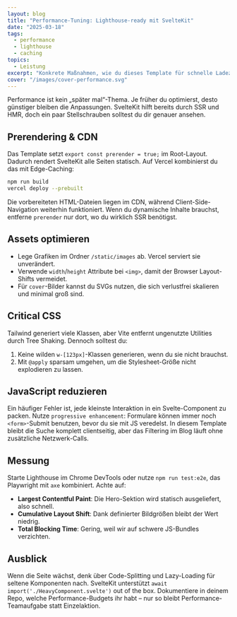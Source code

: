 ```yaml
---
layout: blog
title: "Performance-Tuning: Lighthouse-ready mit SvelteKit"
date: "2025-03-18"
tags:
  - performance
  - lighthouse
  - caching
topics:
  - Leistung
excerpt: "Konkrete Maßnahmen, wie du dieses Template für schnelle Ladezeiten optimierst – inklusive Tipps zu Prerendering, Caching und Critical CSS."
cover: "/images/cover-performance.svg"
---
```


Performance ist kein „später mal“-Thema. Je früher du optimierst, desto günstiger bleiben die Anpassungen. SvelteKit hilft bereits durch SSR und HMR, doch ein paar Stellschrauben solltest du dir genauer ansehen.

## Prerendering & CDN

Das Template setzt `export const prerender = true;` im Root-Layout. Dadurch rendert SvelteKit alle Seiten statisch. Auf Vercel kombinierst du das mit Edge-Caching:

```bash
npm run build
vercel deploy --prebuilt
```

Die vorbereiteten HTML-Dateien liegen im CDN, während Client-Side-Navigation weiterhin funktioniert. Wenn du dynamische Inhalte brauchst, entferne `prerender` nur dort, wo du wirklich SSR benötigst.

## Assets optimieren

- Lege Grafiken im Ordner `/static/images` ab. Vercel serviert sie unverändert.
- Verwende `width`/`height` Attribute bei `<img>`, damit der Browser Layout-Shifts vermeidet.
- Für `cover`-Bilder kannst du SVGs nutzen, die sich verlustfrei skalieren und minimal groß sind.

## Critical CSS

Tailwind generiert viele Klassen, aber Vite entfernt ungenutzte Utilities durch Tree Shaking. Dennoch solltest du:

1. Keine wilden `w-[123px]`-Klassen generieren, wenn du sie nicht brauchst.
2. Mit `@apply` sparsam umgehen, um die Stylesheet-Größe nicht explodieren zu lassen.

## JavaScript reduzieren

Ein häufiger Fehler ist, jede kleinste Interaktion in ein Svelte-Component zu packen. Nutze `progressive enhancement`: Formulare können immer noch `<form>`-Submit benutzen, bevor du sie mit JS veredelst. In diesem Template bleibt die Suche komplett clientseitig, aber das Filtering im Blog läuft ohne zusätzliche Netzwerk-Calls.

## Messung

Starte Lighthouse im Chrome DevTools oder nutze `npm run test:e2e`, das Playwright mit `axe` kombiniert. Achte auf:

- **Largest Contentful Paint**: Die Hero-Sektion wird statisch ausgeliefert, also schnell.
- **Cumulative Layout Shift**: Dank definierter Bildgrößen bleibt der Wert niedrig.
- **Total Blocking Time**: Gering, weil wir auf schwere JS-Bundles verzichten.

## Ausblick

Wenn die Seite wächst, denk über Code-Splitting und Lazy-Loading für seltene Komponenten nach. SvelteKit unterstützt `await import('./HeavyComponent.svelte')` out of the box. Dokumentiere in deinem Repo, welche Performance-Budgets ihr habt – nur so bleibt Performance-Teamaufgabe statt Einzelaktion.
